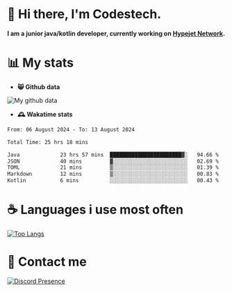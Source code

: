 # 👋 Hi there, I'm Codestech.
**I am a junior java/kotlin developer, currently working on [Hypejet Network](https://github.com/Hypejet).**

# 📊 My stats
- **😸 Github data**

![My github data](https://github-readme-stats.vercel.app/api?username=Codestech1&count_private=true&include_all_commits=true&theme=codeSTACKr)

- **🕰️ Wakatime stats**
<!--START_SECTION:waka-->

```txt
From: 06 August 2024 - To: 13 August 2024

Total Time: 25 hrs 18 mins

Java             23 hrs 57 mins  ███████████████████████▓░   94.66 %
JSON             40 mins         ▓░░░░░░░░░░░░░░░░░░░░░░░░   02.69 %
TOML             21 mins         ▒░░░░░░░░░░░░░░░░░░░░░░░░   01.39 %
Markdown         12 mins         ▒░░░░░░░░░░░░░░░░░░░░░░░░   00.83 %
Kotlin           6 mins          ░░░░░░░░░░░░░░░░░░░░░░░░░   00.43 %
```

<!--END_SECTION:waka-->

# ☕ Languages i use most often
[![Top Langs](https://github-readme-stats.vercel.app/api/top-langs/?username=Codestech1&layout=compact&langs_count=8&exclude_repo=window5000.github.io&theme=codeSTACKr)](https://github.com/anuraghazra/github-readme-stats)

# 💬 Contact me
[![Discord Presence](https://lanyard.cnrad.dev/api/650718742157852740)](https://discord.com/users/650718742157852740)
</br>
